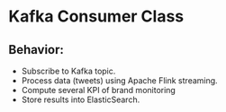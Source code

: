 Kafka Consumer Class
==============

Behavior:
--------------

- Subscribe to Kafka topic.
- Process data (tweets) using Apache Flink streaming.
- Compute several KPI of brand monitoring
- Store results into ElasticSearch.
